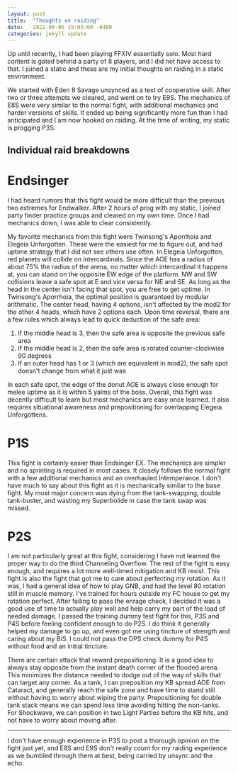 ```yaml
---
layout: post
title:  "Thoughts on raiding"
date:   2022-06-06 19:05:00 -0400
categories: jekyll update
---
```


Up until recently, I had been playing FFXIV essentially solo. Most hard content is gated behind a party of 8 players, and I did not have access to that. I joined a static and these are my initial thoughts on raiding in a static environment.

We started with Eden 8 Savage unsynced as a test of cooperative skill. After two or three attempts we cleared, and went on to try E9S. The mechanics of E8S were very similar to the normal fight, with additional mechanics and harder versions of skills. It ended up being significantly more fun than I had anticipated and I am now hooked on raiding. At the time of writing, my static is progging P3S.

## Individual raid breakdowns

# Endsinger

I had heard rumors that this fight would be more difficult than the previous two extremes for Endwalker. After 2 hours of prog with my static, I joined party finder practice groups and cleared on my own time. Once I had mechanics down, I was able to clear consistently.

My favorite mechanics from this fight were Twinsong's Aporrhoia and Elegeia Unforgotten. These were the easiest for me to figure out, and had uptime strategy that I did not see others use often. In Elegeia Unforgotten, red planets will collide on intercardinals. Since the AOE has a radius of about 75% the radius of the arena, no matter which intercardinal it happens at, you can stand on the opposite EW edge of the platform. NW and SW collisions leave a safe spot at E and vice versa for NE and SE. As long as the head in the center isn't facing that spot, you are free to get uptime. In Twinsong's Aporrhoia, the optimal position is guaranteed by modular arithmatic. The center head, having 4 options, isn't affected by the mod2 for the other 4 heads, which have 2 options each. Upon time reversal, there are a few rules which always lead to quick deduction of the safe area:

1. If the middle head is 3, then the safe area is opposite the previous safe area
2. If the middle head is 2, then the safe area is rotated counter-clockwise 90 degrees
3. If an outer head has 1 or 3 (which are equivalent in mod2), the safe spot doesn't change from what it just was

In each safe spot, the edge of the donut AOE is always close enough for melee uptime as it is within 5 yalms of the boss. Overall, this fight was decently difficult to learn but most mechanics are easy once learned. It also requires situational awareness and prepositioning for overlapping Elegeia Unforgottens.

# P1S

This fight is certainly easier than Endsinger EX. The mechanics are simpler and no sprinting is required in most cases. It closely follows the normal fight with a few additional mechanics and an overhauled Intemperance. I don't have much to say about this fight as it is mechanically similar to the base fight. My most major concern was dying from the tank-swapping, double tank-buster, and wasting my Superbolide in case the tank swap was missed.

# P2S

I am not particularly great at this fight, considering I have not learned the proper way to do the third Channeling Overflow. The rest of the fight is easy enough, and requires a lot more well-timed mitigation and KB resist. This fight is also the fight that got me to care about perfecting my rotation. As it was, I had a general idea of how to play GNB, and had the level 80 rotation still in muscle memory. I've trained for hours outside my FC house to get my rotation perfect. After failing to pass the enrage check, I decided it was a good use of time to actually play well and help carry my part of the load of needed damage. I passed the training dummy test fight for this, P3S and P4S before feeling confident enough to do P2S. I do think it generally helped my damage to go up, and even got me using tincture of strength and caring about my BiS. I could not pass the DPS check dummy for P4S without food and an initial tincture. 

There are certain attack that reward prepositioning. It is a good idea to always stay opposite from the instant death corner of the flooded arena. This minimizes the distance needed to dodge out of the way of skills that can target any corner. As a tank, I can preposition my KB spread AOE from Cataract, and generally reach the safe zone and have time to stand still without having to worry about wiping the party. Prepositioning for double tank stack means we can spend less time avoiding hitting the non-tanks. For Shockwave, we can position in two Light Parties before the KB hits, and not have to worry about moving after.


---


I don't have enough experience in P3S to post a thorough opinion on the fight just yet, and E8S and E9S don't really count for my raiding experience as we bumbled through them at best, being carried by unsync and the echo.